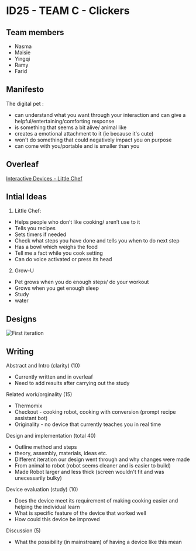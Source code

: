 # ID25 - TEAM C - Clickers

## Team members

- Nasma
- Maisie
- Yingqi
- Ramy
- Farid
  
## Manifesto

The digital pet :
- can understand what you want through your interaction and can give a helpful/entertaining/comforting response
- is something that seems a bit alive/ animal like
- creates a emotional attachment to it (ie because it's cute)
- won't do something that could negatively impact you on purpose
- can come with you/portable and is smaller than you

## Overleaf

[Interactive Devices - Little Chef](https://www.overleaf.com/read/jrgjjcbtjtsd#6c3bbd)

## Intial Ideas

 1.	Little Chef:
- Helps people who don’t like cooking/ aren’t use to it
- Tells you recipes
- Sets timers if needed
- Check what steps you have done and tells you when to do next step
-	Has a bowl which weighs the food
-	Tell me a fact while you cook setting
-	Can do voice activated or press its head

2.	Grow-U
-	Pet grows when you do enough steps/ do your workout
-	Grows when you get enough sleep
-	Study
-	water

## Designs
![First iteration](images/Design1.jpeg)


## Writing

Abstract and Intro (clarity) (10)
- Currently written and in overleaf
- Need to add results after carrying out the study
 
Related work/orginality (15)
- Thermomix
- Checkout - cooking robot, cooking with conversion (prompt recipe assistant bot)
- Originality - no device that currently teaches you in real time

Design and implementation  (total 40)
- Outline method and steps 
- theory, assembly, materials, ideas etc. 
- Different iteration our design went through and why changes were made
-   From animal to robot (robot seems cleaner and is easier to build)
-   Made Robot larger and less thick (screen wouldn't fit and was unecessarily bulky)

Device evaluation (study) (10) 
- Does the device meet its requirement of making cooking easier and helping the individual learn 
- What is specific feature of the device that worked well 
- How could this device be improved 

Discussion (5) 
- What the possibility (in mainstream) of having a device like this mean
